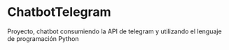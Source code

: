 # ChatbotTelegram
Proyecto, chatbot consumiendo la API de telegram y utilizando el lenguaje de programación Python

